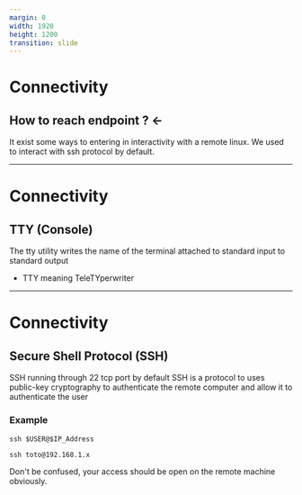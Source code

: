 ```yaml
---
margin: 0
width: 1920
height: 1200
transition: slide
---
```

<!-- .slide: data-auto-animate -->
# Connectivity
## How to reach endpoint ? <-

It exist some ways to entering in interactivity with a remote linux.
We used to interact with ssh protocol by default.

---
<!-- .slide: data-auto-animate -->
# Connectivity
## TTY (Console)

The tty utility writes the name of
the terminal attached to standard input to standard output

+ TTY meaning TeleTYperwriter

---
<!-- .slide: data-auto-animate -->
# Connectivity
## Secure Shell Protocol (SSH)

SSH running through 22 tcp port by default
SSH is a protocol to uses public-key cryptography
to authenticate the remote computer and allow it to authenticate the user

### Example

```shell
ssh $USER@$IP_Address
```

```shell
ssh toto@192.168.1.x
```

Don't be confused, your access should be open on the remote machine obviously.